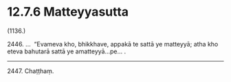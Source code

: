 

# 12.7.6 Matteyyasutta




(1136.)

2446\. …  “Evameva kho, bhikkhave, appakā te sattā ye matteyyā; atha kho eteva bahutarā sattā ye amatteyyā…pe… .

---

2447\. Chaṭṭhaṃ.






